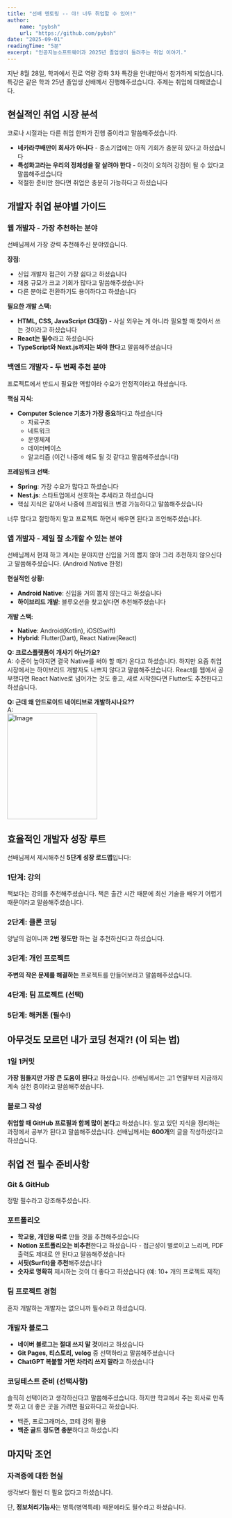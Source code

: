 ```yaml
---
title: "선배 멘토링 -- 야! 너두 취업할 수 있어!"
author:
    name: "pybsh"
    url: "https://github.com/pybsh"
date: "2025-09-01"
readingTime: "5분"
excerpt: "인공지능소프트웨어과 2025년 졸업생이 들려주는 취업 이야기."
---
```


지난 8월 28일, 학과에서 진로 역량 강화 3차 특강을 안내받아서 참가하게 되었습니다.
특강은 같은 학과 25년 졸업생 선배께서 진행해주셨습니다. 주제는 취업에 대해였습니다.

## 현실적인 취업 시장 분석

코로나 시절과는 다른 취업 한파가 진행 중이라고 말씀해주셨습니다. 

- **네카라쿠배만이 회사가 아니다** - 중소기업에는 아직 기회가 충분히 있다고 하셨습니다
- **특성화고라는 우리의 정체성을 잘 살려야 한다** - 이것이 오히려 강점이 될 수 있다고 말씀해주셨습니다  
- 적절한 준비만 한다면 취업은 충분히 가능하다고 하셨습니다

## 개발자 취업 분야별 가이드

### 웹 개발자 - 가장 추천하는 분야

선배님께서 가장 강력 추천해주신 분야였습니다.

**장점:**
- 신입 개발자 접근이 가장 쉽다고 하셨습니다
- 채용 규모가 크고 기회가 많다고 말씀해주셨습니다
- 다른 분야로 전환하기도 용이하다고 하셨습니다

**필요한 개발 스택:**
- **HTML, CSS, JavaScript (3대장)** - 사실 외우는 게 아니라 필요할 때 찾아서 쓰는 것이라고 하셨습니다
- **React는 필수**라고 하셨습니다
- **TypeScript와 Next.js까지는 봐야 한다**고 말씀해주셨습니다

### 백엔드 개발자 - 두 번째 추천 분야

프로젝트에서 반드시 필요한 역할이라 수요가 안정적이라고 하셨습니다.

**핵심 지식:**
- **Computer Science 기초가 가장 중요**하다고 하셨습니다
  - 자료구조
  - 네트워크
  - 운영체제
  - 데이터베이스
  - 알고리즘 (이건 나중에 해도 될 것 같다고 말씀해주셨습니다)

**프레임워크 선택:**
- **Spring**: 가장 수요가 많다고 하셨습니다
- **Nest.js**: 스타트업에서 선호하는 추세라고 하셨습니다
- 핵심 지식은 같아서 나중에 프레임워크 변경 가능하다고 말씀해주셨습니다

너무 많다고 절망하지 말고 프로젝트 하면서 배우면 된다고 조언해주셨습니다.

### 앱 개발자 - 제일 잘 소개할 수 있는 분야

선배님께서 현재 하고 계시는 분야지만 신입을 거의 뽑지 않아 그리 추천하지 않으신다고 말씀해주셨습니다. (Android Native 한정)

**현실적인 상황:**
- **Android Native**: 신입을 거의 뽑지 않는다고 하셨습니다
- **하이브리드 개발**: 블루오션을 찾고싶다면 추천해주셨습니다

**개발 스택:**
- **Native**: Android(Kotlin), iOS(Swift)
- **Hybrid**: Flutter(Dart), React Native(React)

**Q: 크로스플랫폼이 개사기 아닌가요?**  
A: 수준이 높아지면 결국 Native를 써야 할 때가 온다고 하셨습니다. 하지만 요즘 취업 시장에서는 하이브리드 개발자도 나쁘지 않다고 말씀해주셨습니다. React를 웹에서 공부했다면 React Native로 넘어가는 것도 좋고, 새로 시작한다면 Flutter도 추천한다고 하셨습니다.

**Q: 근데 왜 안드로이드 네이티브로 개발하시나요??**  
A:   
<img width="207" height="243" alt="Image" src="https://encrypted-tbn0.gstatic.com/images?q=tbn:ANd9GcS_wlKGh-VmvSxPs4cH35nryJG8ZNWDAxDE4Q&s" />

## 효율적인 개발자 성장 루트

선배님께서 제시해주신 **5단계 성장 로드맵**입니다:

### 1단계: 강의
책보다는 강의를 추천해주셨습니다. 책은 출간 시간 때문에 최신 기술을 배우기 어렵기 때문이라고 말씀해주셨습니다.

### 2단계: 클론 코딩
양날의 검이니까 **2번 정도만** 하는 걸 추천하신다고 하셨습니다.

### 3단계: 개인 프로젝트
**주변의 작은 문제를 해결하는** 프로젝트를 만들어보라고 말씀해주셨습니다.

### 4단계: 팀 프로젝트 (선택)

### 5단계: 해커톤 (필수!)

## 아무것도 모르던 내가 코딩 천재?! (이 되는 법)

### 1일 1커밋
**가장 힘들지만 가장 큰 도움이 된다**고 하셨습니다. 선배님께서는 고1 연말부터 지금까지 계속 실천 중이라고 말씀해주셨습니다.

### 블로그 작성
**취업할 때 GitHub 프로필과 함께 많이 본다**고 하셨습니다. 알고 있던 지식을 정리하는 과정에서 공부가 된다고 말씀해주셨습니다. 선배님께서는 **600개**의 글을 작성하셨다고 하셨습니다.

## 취업 전 필수 준비사항

### Git & GitHub
정말 필수라고 강조해주셨습니다.

### 포트폴리오
- **학교용, 개인용 따로** 만들 것을 추천해주셨습니다
- **Notion 포트폴리오는 비추천**한다고 하셨습니다 - 접근성이 별로이고 느리며, PDF 출력도 제대로 안 된다고 말씀해주셨습니다
- **서핏(Surfit)을 추천**해주셨습니다
- **숫자로 명확히** 제시하는 것이 더 좋다고 하셨습니다 (예: 10+ 개의 프로젝트 제작)

### 팀 프로젝트 경험
혼자 개발하는 개발자는 없으니까 필수라고 하셨습니다.

### 개발자 블로그
- **네이버 블로그는 절대 쓰지 말 것**이라고 하셨습니다
- **Git Pages, 티스토리, velog** 중 선택하라고 말씀해주셨습니다
- **ChatGPT 복붙할 거면 차라리 쓰지 말라**고 하셨습니다

### 코딩테스트 준비 (선택사항)
솔직히 선택이라고 생각하신다고 말씀해주셨습니다. 하지만 학교에서 주는 회사로 만족 못 하고 더 좋은 곳을 가려면 필요하다고 하셨습니다.

- 백준, 프로그래머스, 코테 강의 활용
- **백준 골드 정도면 충분**하다고 하셨습니다

## 마지막 조언

### 자격증에 대한 현실
생각보다 훨씬 더 필요 없다고 하셨습니다.

단, **정보처리기능사**는 병특(병역특례) 때문에라도 필수라고 하셨습니다.
